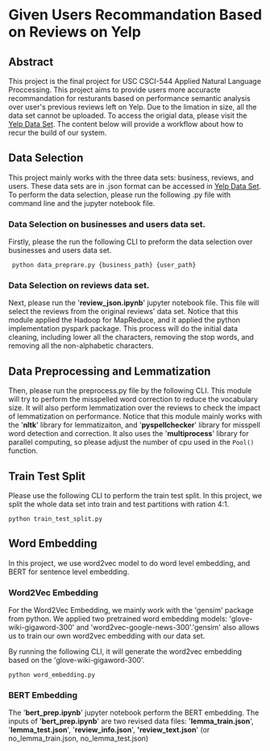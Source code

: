 # Given Users Recommandation Based on Reviews on Yelp

## Abstract
This project is the final project for USC CSCI-544 Applied Natural Language Proccessing. This project aims to provide 
users more accuracte recommandation for resturants based on performance semantic analysis over user's previous reviews
left on Yelp. Due to the limation in size, all the data set cannot be uploaded. To access the origial data, please visit
the [Yelp Data Set](https://www.yelp.com/dataset). The content below will provide a workflow about how to recur the build
of our system.

## Data Selection
This project mainly works with the three data sets: business, reviews, and users. These data sets are in .json format 
can be accessed in 
[Yelp Data Set](https://www.yelp.com/dataset). To perform the data selection, please run the following .py file with 
command line and the jupyter notebook file.

### Data Selection on businesses and users data set.
Firstly, please the run the following CLI to preform the data selection over businesses and users data set.

```commandline
 python data_preprare.py {business_path} {user_path}
```

### Data Selection on reviews data set.

Next, please run the '**review_json.ipynb**' jupyter notebook file. This file will select the reviews from the original 
reviews' data set. Notice that this module applied the Hadoop for MapReduce, and it applied the python implementation 
pyspark package. This process will do the initial data cleaning, including lower all the characters, removing the stop 
words, and removing all the non-alphabetic characters.

## Data Preprocessing and Lemmatization

Then, please run the preprocess.py file by the following CLI. This module will try to perform the misspelled word 
correction to reduce the vocabulary size. It will also perform lemmatization over the reviews to check the impact of 
lemmatization on performance. Notice that this module mainly works with the '**nltk**' library for lemmatizaiton, and
'**pyspellchecker**' library for misspell word detection and correction. It also uses the '**multiprocess**' library
for parallel computing, so please adjust the number of cpu used in the <code>Pool()</code> function.

## Train Test Split

Please use the following CLI to perform the train test split. In this project, we split the whole data set into train 
and test partitions with ration 4:1.

```commandline
python train_test_split.py
```

## Word Embedding
In this project, we use word2vec model to do word level embedding, and BERT for sentence level embedding.

### Word2Vec Embedding
For the Word2Vec Embedding, we mainly work with the 'gensim' package from python. We applied two pretrained word embedding
models: 'glove-wiki-gigaword-300' and 'word2vec-google-news-300'.'gensim' also allows us to train our own word2vec 
embedding with our data set.

By running the following CLI, it will generate the word2vec embedding based on the 'glove-wiki-gigaword-300'.
```commandline
python word_embedding.py
```

### BERT Embedding
The '**bert_prep.ipynb**' jupyter notebook perform the BERT embedding. The inputs of '**bert_prep.ipynb**' are two revised data files: '**lemma_train.json**', '**lemma_test.json**', '**review_info.json**', 
**'review_text.json**' (or no_lemma_train.json, no_lemma_test.json)
